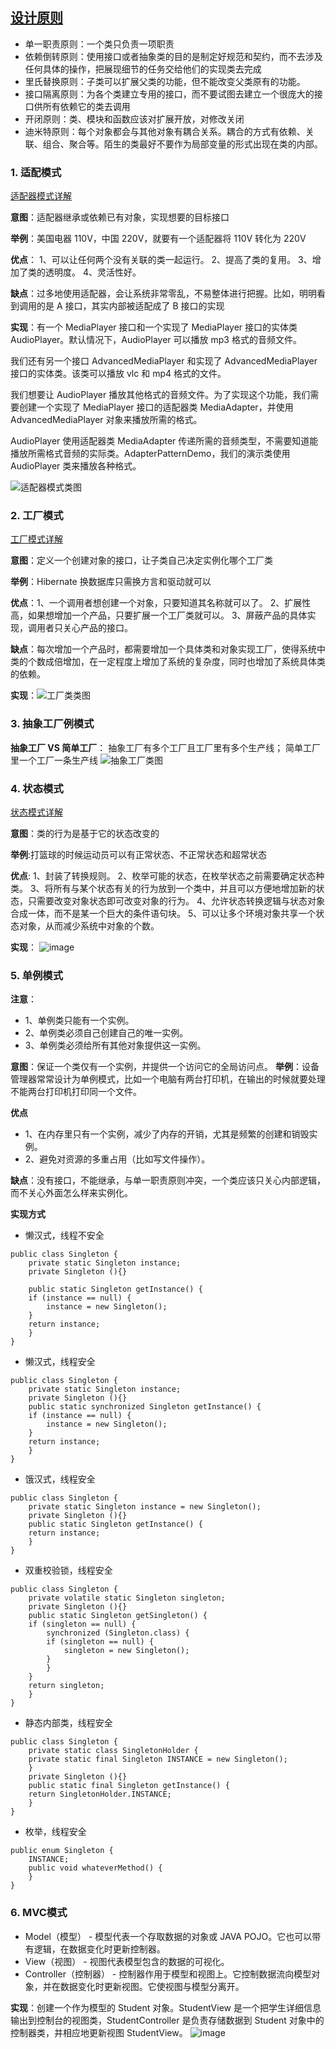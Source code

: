 
## [设计原则](http://www.uml.org.cn/sjms/201211023.asp)
- 单一职责原则：一个类只负责一项职责
- 依赖倒转原则：使用接口或者抽象类的目的是制定好规范和契约，而不去涉及任何具体的操作，把展现细节的任务交给他们的实现类去完成
- 里氏替换原则：子类可以扩展父类的功能，但不能改变父类原有的功能。
- 接口隔离原则：为各个类建立专用的接口，而不要试图去建立一个很庞大的接口供所有依赖它的类去调用
- 开闭原则：类、模块和函数应该对扩展开放，对修改关闭
- 迪米特原则：每个对象都会与其他对象有耦合关系。耦合的方式有依赖、关联、组合、聚合等。陌生的类最好不要作为局部变量的形式出现在类的内部。
### 1.  适配模式
[适配器模式详解](http://www.runoob.com/design-pattern/adapter-pattern.html)

**意图**：适配器继承或依赖已有对象，实现想要的目标接口


**举例**：美国电器 110V，中国 220V，就要有一个适配器将 110V 转化为 220V

**优点**： 
1、可以让任何两个没有关联的类一起运行。
2、提高了类的复用。 3、增加了类的透明度。 4、灵活性好。 

**缺点**：过多地使用适配器，会让系统非常零乱，不易整体进行把握。比如，明明看到调用的是 A 接口，其实内部被适配成了 B 接口的实现

**实现**：有一个 MediaPlayer 接口和一个实现了 MediaPlayer 接口的实体类 AudioPlayer。默认情况下，AudioPlayer 可以播放 mp3 格式的音频文件。

我们还有另一个接口 AdvancedMediaPlayer 和实现了 AdvancedMediaPlayer 接口的实体类。该类可以播放 vlc 和 mp4 格式的文件。

我们想要让 AudioPlayer 播放其他格式的音频文件。为了实现这个功能，我们需要创建一个实现了 MediaPlayer 接口的适配器类 MediaAdapter，并使用 AdvancedMediaPlayer 对象来播放所需的格式。

AudioPlayer 使用适配器类 MediaAdapter 传递所需的音频类型，不需要知道能播放所需格式音频的实际类。AdapterPatternDemo，我们的演示类使用 AudioPlayer 类来播放各种格式。

![适配器模式类图](https://github.com/cree3/learning/blob/picture/adapter_pattern_uml_diagram.jpg)

### 2.  工厂模式
[工厂模式详解](http://www.runoob.com/design-pattern/service-locator-pattern.html)

**意图**：定义一个创建对象的接口，让子类自己决定实例化哪个工厂类

**举例**：Hibernate 换数据库只需换方言和驱动就可以

**优点**：1、一个调用者想创建一个对象，只要知道其名称就可以了。 2、扩展性高，如果想增加一个产品，只要扩展一个工厂类就可以。 3、屏蔽产品的具体实现，调用者只关心产品的接口。


**缺点**：每次增加一个产品时，都需要增加一个具体类和对象实现工厂，使得系统中类的个数成倍增加，在一定程度上增加了系统的复杂度，同时也增加了系统具体类的依赖。

**实现**：![工厂类类图](https://github.com/cree3/learning/blob/picture/factory_pattern_uml_diagram.jpg)
### 3. 抽象工厂例模式
**抽象工厂 VS 简单工厂**：
抽象工厂有多个工厂且工厂里有多个生产线；
简单工厂里一个工厂一条生产线
![抽象工厂类图](https://github.com/cree3/learning/blob/picture/abstractfactory_pattern_uml_diagram.jpg)
### 4.  状态模式
[状态模式详解](http://www.runoob.com/design-pattern/state-pattern.html)

**意图**：类的行为是基于它的状态改变的

**举例**:打篮球的时候运动员可以有正常状态、不正常状态和超常状态

**优点**: 1、封装了转换规则。 2、枚举可能的状态，在枚举状态之前需要确定状态种类。 3、将所有与某个状态有关的行为放到一个类中，并且可以方便地增加新的状态，只需要改变对象状态即可改变对象的行为。 4、允许状态转换逻辑与状态对象合成一体，而不是某一个巨大的条件语句块。 5、可以让多个环境对象共享一个状态对象，从而减少系统中对象的个数。

**实现**：
![image](https://github.com/cree3/learning/blob/picture/state_pattern_uml_diagram.jpg)
### 5.  单例模式
**注意**：
- 1、单例类只能有一个实例。
- 2、单例类必须自己创建自己的唯一实例。
- 3、单例类必须给所有其他对象提供这一实例。

**意图**：保证一个类仅有一个实例，并提供一个访问它的全局访问点。
**举例**：设备管理器常常设计为单例模式，比如一个电脑有两台打印机，在输出的时候就要处理不能两台打印机打印同一个文件。 

**优点**
- 1、在内存里只有一个实例，减少了内存的开销，尤其是频繁的创建和销毁实例。
- 2、避免对资源的多重占用（比如写文件操作）。

**缺点**：没有接口，不能继承，与单一职责原则冲突，一个类应该只关心内部逻辑，而不关心外面怎么样来实例化。

**实现方式**
- 懒汉式，线程不安全
```
public class Singleton {  
    private static Singleton instance;  
    private Singleton (){}  
  
    public static Singleton getInstance() {  
    if (instance == null) {  
        instance = new Singleton();  
    }  
    return instance;  
    }  
} 
```
- 懒汉式，线程安全
```
public class Singleton {  
    private static Singleton instance;  
    private Singleton (){}  
    public static synchronized Singleton getInstance() {  
    if (instance == null) {  
        instance = new Singleton();  
    }  
    return instance;  
    }  
} 
```
- 饿汉式，线程安全
```
public class Singleton {  
    private static Singleton instance = new Singleton();  
    private Singleton (){}  
    public static Singleton getInstance() {  
    return instance;  
    }  
}  
```
- 双重校验锁，线程安全

```
public class Singleton {  
    private volatile static Singleton singleton;  
    private Singleton (){}  
    public static Singleton getSingleton() {  
    if (singleton == null) {  
        synchronized (Singleton.class) {  
        if (singleton == null) {  
            singleton = new Singleton();  
        }  
        }  
    }  
    return singleton;  
    }  
}  
```

- 静态内部类，线程安全

```
public class Singleton {  
    private static class SingletonHolder {  
    private static final Singleton INSTANCE = new Singleton();  
    }  
    private Singleton (){}  
    public static final Singleton getInstance() {  
    return SingletonHolder.INSTANCE;  
    }  
} 
```

- 枚举，线程安全

```
public enum Singleton {  
    INSTANCE;  
    public void whateverMethod() {  
    }  
}  
```

### 6.  MVC模式
- Model（模型） - 模型代表一个存取数据的对象或 JAVA POJO。它也可以带有逻辑，在数据变化时更新控制器。
- View（视图） - 视图代表模型包含的数据的可视化。
- Controller（控制器） - 控制器作用于模型和视图上。它控制数据流向模型对象，并在数据变化时更新视图。它使视图与模型分离开。


**实现**：创建一个作为模型的 Student 对象。StudentView 是一个把学生详细信息输出到控制台的视图类，StudentController 是负责存储数据到 Student 对象中的控制器类，并相应地更新视图 StudentView。
![image](https://github.com/cree3/learning/blob/picture/mvc_pattern_uml_diagram.jpg)
